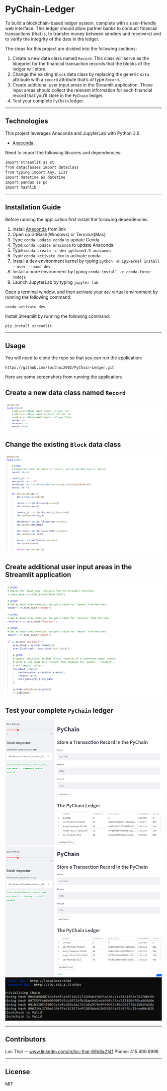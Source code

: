 # PyChain-Ledger
To build a blockchain-based ledger system, complete with a user-friendly web interface. This ledger should allow partner banks to conduct financial transactions (that is, to transfer money between senders and receivers) and to verify the integrity of the data in the ledger.


The steps for this project are divided into the following sections:

1. Create a new data class named ```Record```. This class will serve as the blueprint for the financial transaction records that the blocks of the ledger will store.
2. Change the existing ```Block``` data class by replacing the generic ```data``` attribute with a ```record``` attribute that’s of type ```Record```.
3. Create additional user input areas in the Streamlit application. These input areas should collect the relevant information for each financial record that you’ll store in the ```PyChain``` ledger.
4. Test your complete ```PyChain``` ledger.


---

## Technologies

This project leverages Anaconda and JupyterLab with Python 3.9:

* [Anaconda](https://www.anaconda.com/products/individual) 

Need to import the following libraries and dependencies:

```
import streamlit as st
from dataclasses import dataclass
from typing import Any, List
import datetime as datetime
import pandas as pd
import hashlib

```

---

## Installation Guide

Before running the application first install the following dependencies.

1. Install [Anaconda](https://www.anaconda.com/products/individual) from link 
2. Open up GitBash(Windows) or Terminal(Mac)
3. Type ```conda update conda``` to update Conda
4. Type ```conda update anaconda``` to update Anaconda
5. Type ```conda create -n dev python=3.9 anaconda```
6. Type ```conda activate dev``` to activate conda
7. Install a dev environment kernel by typing ```python -m ipykernel install --user --name dev```
8. Install a node environment by typing ```conda install -c conda-forge nodejs```
9. Launch JupyterLab by typing ```jupyter lab```

Open a terminal window, and then activate your ```dev``` virtual environment by running the following command:
```
conda activate dev 
```
Install Streamlit by running the following command:

```
pip install streamlit
```

---

## Usage

You will need to clone the repo so that you can run the application:

```
https://github.com/locthai2002/PyChain-Ledger.git

```

Here are some screenshots from running the application:

## Create a new data class named ```Record```

![Create a new data class named ```Record```](images/1.png)

## Change the existing ```Block``` data class

![Change the existing ```Block``` data class](images/2.png)

## Create additional user input areas in the Streamlit application

![Create additional user input areas in the Streamlit application](images/3.png)

## Test your complete ```PyChain``` ledger

![Test your complete ```PyChain``` ledger](images/4.png)
![Test your complete ```PyChain``` ledger](images/5.png)
![Test your complete ```PyChain``` ledger](images/6.png)



---

## Contributors

Loc Thai -- www.linkedin.com/in/loc-thai-69b8a2141
Phone: 415.400.9998

---

## License

MIT
